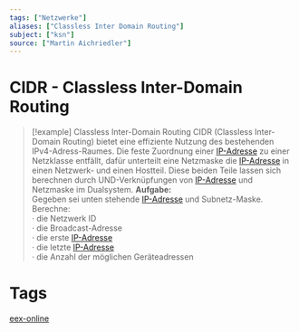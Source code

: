 ```yaml
---
tags: ["Netzwerke"]
aliases: ["Classless Inter Domain Routing"]
subject: ["ksn"]
source: ["Martin Aichriedler"]
---
```


# CIDR - Classless Inter-Domain Routing

>[!example] Classless Inter-Domain Routing
> CIDR (Classless Inter-Domain Routing) bietet eine effiziente Nutzung des bestehenden IPv4-Adress-Raumes. Die feste Zuordnung einer [IP-Adresse](protokolle/Internet%20Protocol.md) zu einer Netzklasse entfällt, dafür unterteilt eine Netzmaske die [IP-Adresse](protokolle/Internet%20Protocol.md) in einen Netzwerk- und einen Hostteil. Diese beiden Teile lassen sich berechnen durch UND-Verknüpfungen von [IP-Adresse](protokolle/Internet%20Protocol.md) und Netzmaske im Dualsystem.
> **Aufgabe:**  
> Gegeben sei unten stehende [IP-Adresse](protokolle/Internet%20Protocol.md) und Subnetz-Maske. Berechne:  
> · die Netzwerk ID  
> · die Broadcast-Adresse  
> · die erste [IP-Adresse](protokolle/Internet%20Protocol.md)  
> · die letzte [IP-Adresse](protokolle/Internet%20Protocol.md)  
> · die Anzahl der möglichen Geräteadressen

# Tags
[eex-online](http://www.eex-online.de/informatik.php)